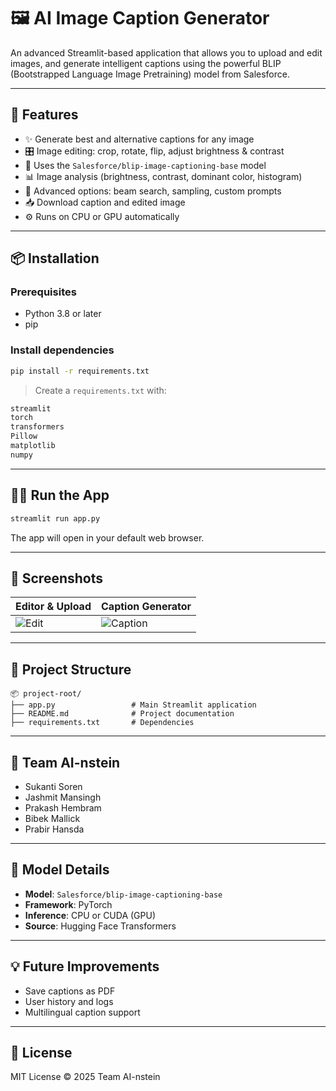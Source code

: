
# 🖼️ AI Image Caption Generator

An advanced Streamlit-based application that allows you to upload and edit images, and generate intelligent captions using the powerful BLIP (Bootstrapped Language Image Pretraining) model from Salesforce.

---

## 🚀 Features

- ✨ Generate best and alternative captions for any image
- 🎛️ Image editing: crop, rotate, flip, adjust brightness & contrast
- 🤖 Uses the `Salesforce/blip-image-captioning-base` model
- 📊 Image analysis (brightness, contrast, dominant color, histogram)
- 🧠 Advanced options: beam search, sampling, custom prompts
- 📥 Download caption and edited image
- ⚙️ Runs on CPU or GPU automatically

---

## 📦 Installation

### Prerequisites
- Python 3.8 or later
- pip

### Install dependencies
```bash
pip install -r requirements.txt
```

> Create a `requirements.txt` with:
```txt
streamlit
torch
transformers
Pillow
matplotlib
numpy
```

---

## 🧑‍💻 Run the App
```bash
streamlit run app.py
```

The app will open in your default web browser.

---

## 📸 Screenshots

| Editor & Upload | Caption Generator |
|-----------------|-------------------|
| ![Edit](https://via.placeholder.com/300x200.png?text=Editor) | ![Caption](https://via.placeholder.com/300x200.png?text=Caption) |

---

## 📁 Project Structure

```
📦 project-root/
├── app.py                 # Main Streamlit application
├── README.md              # Project documentation
├── requirements.txt       # Dependencies
```

---

## 👥 Team AI-nstein

- Sukanti Soren
- Jashmit Mansingh
- Prakash Hembram
- Bibek Mallick
- Prabir Hansda

---

## 🧠 Model Details

- **Model**: `Salesforce/blip-image-captioning-base`
- **Framework**: PyTorch
- **Inference**: CPU or CUDA (GPU)
- **Source**: Hugging Face Transformers

---

## 💡 Future Improvements

- Save captions as PDF
- User history and logs
- Multilingual caption support

---

## 📜 License

MIT License © 2025 Team AI-nstein
